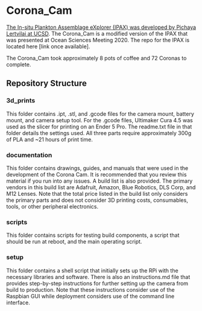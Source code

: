 # Corona_Cam
[The In-situ Plankton Assemblage eXplorer (IPAX) was developed by Pichaya Lertvilai at UCSD](https://agu.confex.com/agu/osm20/meetingapp.cgi/Paper/648464). The Corona_Cam is a modified version of the IPAX that was presented at Ocean Sciences Meeting 2020. The repo for the IPAX is located here [link once available].

The Corona_Cam took approximately 8 pots of coffee and 72 Coronas to complete.

## Repository Structure
### 3d_prints
This folder contains .ipt, .stl, and .gcode files for the camera mount, battery mount, and camera setup tool. For the .gcode files, Ultimaker Cura 4.5 was used as the slicer for printing on an Ender 5 Pro. The readme.txt file in that folder details the settings used. All three parts require approximately 300g of PLA and ~21 hours of print time.

### documentation
This folder contains drawings, guides, and manuals that were used in the development of the Corona Cam. It is recommended that you review this material if you run into any issues.
A build list is also provided. The primary vendors in this build list are Adafruit, Amazon, Blue Robotics, DLS Corp, and M12 Lenses. Note that the total price listed in the build list only considers the primary parts and does not consider 3D printing costs, consumables, tools, or other peripheral electronics.

### scripts
This folder contains scripts for testing build components, a script that should be run at reboot, and the main operating script.

### setup
This folder contains a shell script that initially sets up the RPi with the necessary libraries and software. There is also an instructions.md file that provides step-by-step instructions for further setting up the camera from build to production. 
Note that these instructions consider use of the Raspbian GUI while deployment considers use of the command line interface.

